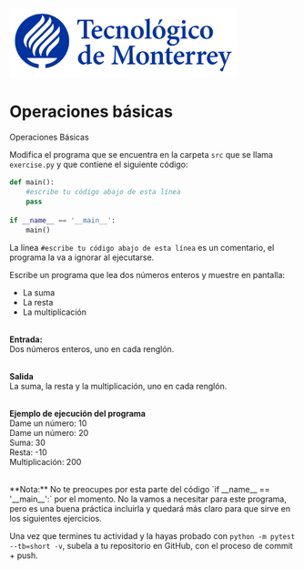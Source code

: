 ![Tec de Monterrey](../../images/logotecmty.png)
# Operaciones básicas
Operaciones Básicas

Modifica el programa que se encuentra en la carpeta `src` que se llama `exercise.py` y que contiene el siguiente código:

```python
def main():
    #escribe tu código abajo de esta línea
    pass

if __name__ == '__main__':
    main()
```

La línea `#escribe tu código abajo de esta línea` es un comentario, el programa la va a ignorar al ejecutarse.

Escribe un programa que lea dos números enteros y muestre en pantalla:
<ul>
<li>La suma
<li>La resta
<li>La multiplicación
</ul>
<p>
<br>
<b>Entrada: </b>
<br>Dos números enteros, uno en cada renglón.

<br><b>Salida</b>
<br>La suma, la resta y la multiplicación, uno en cada renglón.

<br><b>Ejemplo de ejecución del programa</b>
<br>Dame un número: 10
<br>Dame un número: 20
<br>Suma: 30
<br>Resta: -10
<br>Multiplicación: 200


<p>
<br>
**Nota:** No te preocupes por esta parte del código `if __name__ == '__main__':` por el momento. No la vamos a necesitar para este programa, pero es una buena práctica incluirla y quedará más claro para que sirve en los siguientes ejercicios.

Una vez que termines tu actividad y la hayas probado con
`python -m pytest --tb=short -v`,
subela a tu repositorio en GitHub, con el proceso de commit + push.

